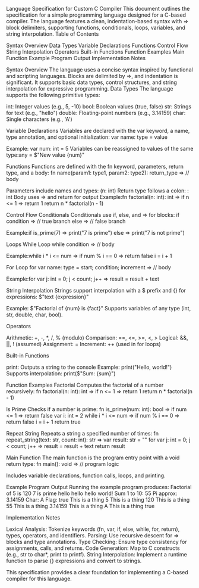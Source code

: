 Language Specification for Custom C Compiler
This document outlines the specification for a simple programming language designed for a C-based compiler. The language features a clean, indentation-based syntax with => block delimiters, supporting functions, conditionals, loops, variables, and string interpolation.
Table of Contents

Syntax Overview
Data Types
Variable Declarations
Functions
Control Flow
String Interpolation
Operators
Built-in Functions
Function Examples
Main Function
Example Program Output
Implementation Notes

Syntax Overview
The language uses a concise syntax inspired by functional and scripting languages. Blocks are delimited by =>, and indentation is significant. It supports basic data types, control structures, and string interpolation for expressive programming.
Data Types
The language supports the following primitive types:

int: Integer values (e.g., 5, -10)
bool: Boolean values (true, false)
str: Strings for text (e.g., "hello")
double: Floating-point numbers (e.g., 3.14159)
char: Single characters (e.g., 'A')

Variable Declarations
Variables are declared with the var keyword, a name, type annotation, and optional initialization:
var name: type = value


Example: var num: int = 5
Variables can be reassigned to values of the same type:any = $"New value {num}"



Functions
Functions are defined with the fn keyword, parameters, return type, and a body:
fn name(param1: type1, param2: type2): return_type =>
  // body


Parameters include names and types: (n: int)
Return type follows a colon: : int
Body uses => and return for output
Example:fn factorial(n: int): int =>
  if n <= 1 =>
    return 1
  return n * factorial(n - 1)



Control Flow
Conditionals
Conditionals use if, else, and => for blocks:
if condition =>
  // true branch
else =>
  // false branch


Example:if is_prime(7) =>
  print("7 is prime")
else =>
  print("7 is not prime")



Loops
While Loop
while condition =>
  // body


Example:while i * i <= num =>
  if num % i == 0 =>
    return false
  i = i + 1



For Loop
for var name: type = start; condition; increment =>
  // body


Example:for var j: int = 0; j < count; j++ =>
  result = result + text



String Interpolation
Strings support interpolation with a $ prefix and {} for expressions:
$"text {expression}"


Example: $"Factorial of {num} is {fact}"
Supports variables of any type (int, str, double, char, bool).

Operators

Arithmetic: +, -, *, /, % (modulo)
Comparison: ==, <=, >=, <, >
Logical: &&, ||, ! (assumed)
Assignment: =
Increment: ++ (used in for loops)

Built-in Functions

print: Outputs a string to the console
Example: print("Hello, world!")
Supports interpolation: print($"Sum: {sum}")



Function Examples
Factorial
Computes the factorial of a number recursively:
fn factorial(n: int): int =>
  if n <= 1 =>
    return 1
  return n * factorial(n - 1)

Is Prime
Checks if a number is prime:
fn is_prime(num: int): bool =>
  if num <= 1 =>
    return false
  var i: int = 2
  while i * i <= num =>
    if num % i == 0 =>
      return false
    i = i + 1
  return true

Repeat String
Repeats a string a specified number of times:
fn repeat_string(text: str, count: int): str =>
  var result: str = ""
  for var j: int = 0; j < count; j++ =>
    result = result + text
  return result

Main Function
The main function is the program entry point with a void return type:
fn main(): void =>
  // program logic


Includes variable declarations, function calls, loops, and printing.

Example Program Output
Running the example program produces:
Factorial of 5 is 120
7 is prime
hello hello hello world!
Sum 1 to 10: 55
Pi approx: 3.14159
Char: A
Flag: true
This is a thing 5
This is a thing 120
This is a thing 55
This is a thing 3.14159
This is a thing A
This is a thing true

Implementation Notes

Lexical Analysis: Tokenize keywords (fn, var, if, else, while, for, return), types, operators, and identifiers.
Parsing: Use recursive descent for => blocks and type annotations.
Type Checking: Ensure type consistency for assignments, calls, and returns.
Code Generation: Map to C constructs (e.g., str to char*, print to printf).
String Interpolation: Implement a runtime function to parse {} expressions and convert to strings.

This specification provides a clear foundation for implementing a C-based compiler for this language.